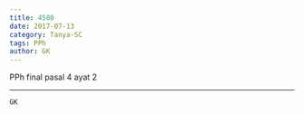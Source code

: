 ```yaml
---
title: 4580
date: 2017-07-13
category: Tanya-SC
tags: PPh
author: GK
---
```


PPh final pasal 4 ayat 2

---



`GK`
